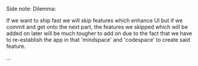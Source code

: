 
Side note: Dilemma: 

If we want to ship fast we will skip features which enhance UI but if we commit and get onto the next part, the features we skipped which will be added on later will be much tougher to add on due to the fact that we have to re-establish the app in that 'mindspace' and 'codespace' to create said feature.



...